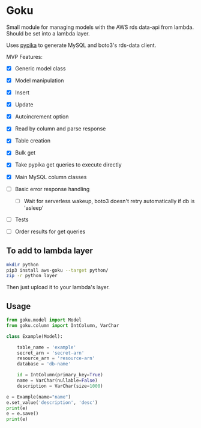 # Goku

Small module for managing models with the AWS rds data-api from lambda. Should be set into a lambda layer.

Uses [pypika](https://github.com/kayak/pypika) to generate MySQL and boto3's rds-data client.


MVP Features:

- [x] Generic model class
- [x] Model manipulation
- [x] Insert
- [x] Update
- [x] Autoincrement option
- [x] Read by column and parse response
- [x] Table creation
- [x] Bulk get
- [x] Take pypika get queries to execute directly 
- [x] Main MySQL column classes
- [ ] Basic error response handling
    - [ ] Wait for serverless wakeup, boto3 doesn't retry automatically if db is 'asleep'
- [ ] Tests
- [ ] Order results for get queries


## To add to lambda layer
```bash
mkdir python
pip3 install aws-goku --target python/
zip -r python layer
```

Then just upload it to your lambda's layer.

## Usage
```python
from goku.model import Model
from goku.column import IntColumn, VarChar

class Example(Model):

    table_name = 'example'
    secret_arn = 'secret-arn'
    resource_arn = 'resource-arn'
    database = 'db-name'

    id = IntColumn(primary_key=True)
    name = VarChar(nullable=False)
    description = VarChar(size=1000)

e = Example(name="name")
e.set_value('description', 'desc')
print(e)
e = e.save()
print(e)
```